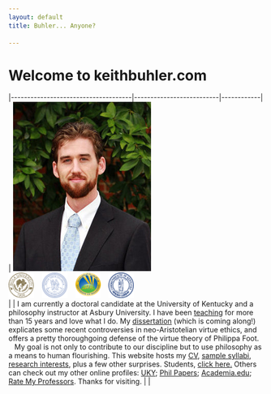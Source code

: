 ```yaml
---
layout: default
title: Buhler... Anyone?

--- 
```


<h1 id="welcome-to-keithbuhlercom" style="text-align: left;">Welcome to keithbuhler.com</h1>

|-------------------------------------|--------------------------|------------|
| <img src="/img/keithbuhler-golden.png" alt="Keith Buhler">  <br>  <img src="/img/seal-biola.png" alt="Biola" height="50" width="50"> &nbsp;&nbsp; <img src="/img/seal-thi.png" alt="Torrey Honors" height="50" width="50"> &nbsp;&nbsp; <img src="/img/seal-balamand.png" alt="Balamand" height="50" width="50">  &nbsp;&nbsp; <img src="/img/seal-uk.png" alt="Kentucky" height="50" width="50">   <br> | | I am currently a doctoral candidate at the University of Kentucky and a philosophy instructor at Asbury University. I have been [teaching](/teaching) for more than 15 years and love what I do. My [dissertation](/research) (which is coming along!) explicates some recent controversies in neo-Aristotelian virtue ethics, and offers a pretty thoroughgoing defense of the virtue theory of Philippa Foot.   &nbsp;&nbsp; My goal is not only to contribute to our discipline but to use philosophy as a means to human flourishing. This website hosts my [CV](/Buhler-CV), [sample syllabi](/teaching), [research interests](/research), plus a few other surprises. Students, [click here.](/philosophy) Others can check out my other online profiles: [UKY](https://philosophy.as.uky.edu/users/kebu226);  [Phil Papers](http://philpapers.org/profile/47267); [Academia.edu](https://uky.academia.edu/KeithBuhler); [Rate My Professors](http://www.ratemyprofessors.com/ShowRatings.jsp?tid=1822771). Thanks for visiting. | |

